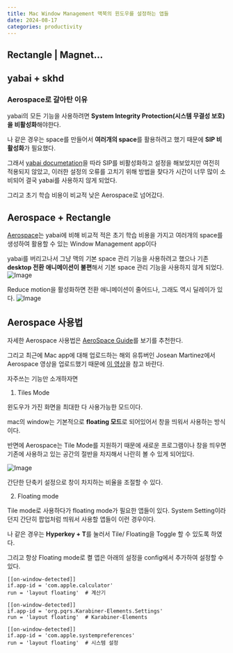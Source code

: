 ```yaml
---
title: Mac Window Management 맥북의 윈도우를 설정하는 앱들
date: 2024-08-17
categories: productivity
---
```


## Rectangle | Magnet...

## yabai + skhd

### Aerospace로 갈아탄 이유

yabai의 모든 기능을 사용하려면 **System Integrity Protection(시스템 무결성 보호)을 비활성화**해야한다.

나 같은 경우는 space를 만들어서 **여러개의 space**를 활용하려고 했기 때문에 **SIP 비활성화**가 필요했다.

그래서 [yabai documetation](https://github.com/koekeishiya/yabai/wiki/Disabling-System-Integrity-Protection)을 따라 SIP를 비활성화하고 설정을 해보았지만 여전히 적용되지 않았고, 이러한 설정의 오류를 고치기 위해 방법을 찾다가 시간이 너무 많이 소비되어 결국 yabai를 사용하지 않게 되었다.

그리고 초기 학습 비용이 비교적 낮은 Aerospace로 넘어갔다.

## Aerospace + Rectangle

[Aerospace](https://github.com/nikitabobko/AeroSpace)는 yabai에 비해 비교적 적은 초기 학습 비용을 가지고 여러개의 space를 생성하여 활용할 수 있는 Window Management app이다

yabai를 버리고나서 그냥 맥의 기본 space 관리 기능을 사용하려고 했으나 기존 **desktop 전환 애니메이션이 불편**해서 기본 space 관리 기능을 사용하지 않게 되었다.
![Image](https://i.imgur.com/qt7xJzz.png)

Reduce motion을 활성화하면 전환 애니메이션이 줄어드나, 그래도 역시 딜레이가 있다.
![Image](https://i.imgur.com/AgfgwZA.png)

## Aerospace 사용법

자세한 Aerospace 사용법은 [AeroSpace Guide](https://nikitabobko.github.io/AeroSpace/guide#exec-env-vars)를 보기를 추천한다.

그리고 최근에 Mac app에 대해 업로드하는 해외 유튜버인 Josean Martinez에서 Aerospace 영상을 업로드했기 때문에 [이 영상](https://www.youtube.com/watch?v=-FoWClVHG5g&t=1066s)을 참고 바란다.

자주쓰는 기능만 소개하자면

1. Tiles Mode

윈도우가 가진 화면을 최대한 다 사용가능한 모드이다.

mac의 window는 기본적으로 **floating 모드**로 되어있어서 창을 띄워서 사용하는 방식이다.

반면에 Aerospace는 Tile Mode를 지원하기 때문에 새로운 프로그램이나 창을 띄우면 기존에 사용하고 있는 공간의 절반을 차지해서 나란히 볼 수 있게 되어있다.

![Image](https://i.imgur.com/rmgTyDN.png)

간단한 단축키 설정으로 창이 차지하는 비율을 조절할 수 있다.

2. Floating mode

Tile mode로 사용하다가 floating mode가 필요한 앱들이 있다. System Setting이라던지 간단히 팝업처럼 띄워서 사용할 앱들이 이런 경우이다.

나 같은 경우는 **Hyperkey + T**를 눌러서 Tile/ Floating을 Toggle 할 수 있도록 하였다.

그리고 항상 Floating mode로 켤 앱은 아래의 설정을 config에서 추가하여 설정할 수 있다.

```
[[on-window-detected]]
if.app-id = 'com.apple.calculator'
run = 'layout floating'  # 계산기

[[on-window-detected]]
if.app-id = 'org.pqrs.Karabiner-Elements.Settings'
run = 'layout floating'  # Karabiner-Elements

[[on-window-detected]]
if.app-id = 'com.apple.systempreferences'
run = 'layout floating'  # 시스템 설정

```
